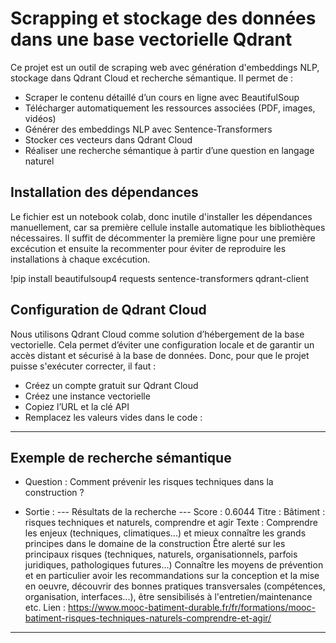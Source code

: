 # Scrapping et stockage des données dans une base vectorielle Qdrant 

Ce projet est un outil de scraping web avec génération d'embeddings NLP, stockage dans Qdrant Cloud et recherche sémantique. Il permet de :

- Scraper le contenu détaillé d’un cours en ligne avec BeautifulSoup
- Télécharger automatiquement les ressources associées (PDF, images, vidéos)
- Générer des embeddings NLP avec Sentence-Transformers
- Stocker ces vecteurs dans Qdrant Cloud
- Réaliser une recherche sémantique à partir d’une question en langage naturel

## Installation des dépendances
Le fichier est un notebook colab, donc inutile d'installer les dépendances manuellement, car sa première cellule installe automatique les bibliothèques nécessaires. Il suffit de décommenter la première ligne pour une première excécution et ensuite la recommenter pour éviter de reproduire les installations à chaque excécution.

!pip install beautifulsoup4 requests sentence-transformers qdrant-client

## Configuration de Qdrant Cloud
Nous utilisons Qdrant Cloud comme solution d’hébergement de la base vectorielle. Cela permet d’éviter une configuration locale et de garantir un 
accès distant et sécurisé à la base de données.
Donc, pour que le projet puisse s'exécuter correcter, il faut :
- Créez un compte gratuit sur Qdrant Cloud
- Créez une instance vectorielle
- Copiez l’URL et la clé API
- Remplacez les valeurs vides dans le code :

************

## Exemple de recherche sémantique
- Question :
Comment prévenir les risques techniques dans la construction ?

- Sortie :
--- Résultats de la recherche ---
Score : 0.6044
Titre : Bâtiment : risques techniques et naturels, comprendre et agir
Texte : Comprendre les enjeux (techniques, climatiques...) et mieux connaître les grands principes dans le domaine de la construction Être alerté sur les principaux risques (techniques, naturels, organisationnels, parfois juridiques, pathologiques futures...) Connaître les moyens de prévention et en particulier avoir les recommandations sur la conception et la mise en oeuvre, découvrir des bonnes pratiques transversales (compétences, organisation, interfaces...), être sensibilisés à l'entretien/maintenance etc.
Lien : https://www.mooc-batiment-durable.fr/fr/formations/mooc-batiment-risques-techniques-naturels-comprendre-et-agir/
----------------------------
